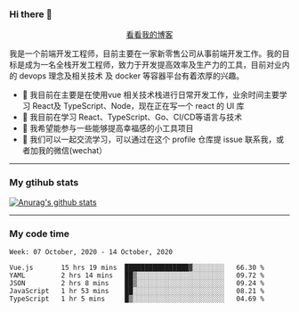 ### Hi there 👋

<p align="center">
  <a href="https://real-jacket.github.io/">看看我的博客</a>
</p>

我是一个前端开发工程师，目前主要在一家新零售公司从事前端开发工作。我的目标是成为一名全栈开发工程师，致力于开发提高效率及生产力的工具，目前对业内的 devops 理念及相关技术 及 docker 等容器平台有着浓厚的兴趣。

- 🔭 我目前在主要是在使用vue 相关技术栈进行日常开发工作，业余时间主要学习 React及 TypeScript、Node，现在正在写一个 react 的 UI 库 
- 🌱 我目前在学习 React、TypeScript、Go、CI/CD等语言与技术
- 👯 我希望能参与一些能够提高幸福感的小工具项目
- 💬 我们可以一起交流学习，可以通过在这个 profile 仓库提 issue 联系我，或者加我的微信(wechat）

***

### My gtihub stats

[![Anurag's github stats](https://github-readme-stats.vercel.app/api?username=real-jacket)](https://github.com/anuraghazra/github-readme-stats)

***

### My code time

<!--START_SECTION:waka-->
```text
Week: 07 October, 2020 - 14 October, 2020

Vue.js       15 hrs 19 mins  ████████████████▓░░░░░░░░   66.30 % 
YAML         2 hrs 14 mins   ██▒░░░░░░░░░░░░░░░░░░░░░░   09.72 % 
JSON         2 hrs 8 mins    ██▒░░░░░░░░░░░░░░░░░░░░░░   09.24 % 
JavaScript   1 hr 53 mins    ██░░░░░░░░░░░░░░░░░░░░░░░   08.21 % 
TypeScript   1 hr 5 mins     █▒░░░░░░░░░░░░░░░░░░░░░░░   04.69 % 
```
<!--END_SECTION:waka-->
